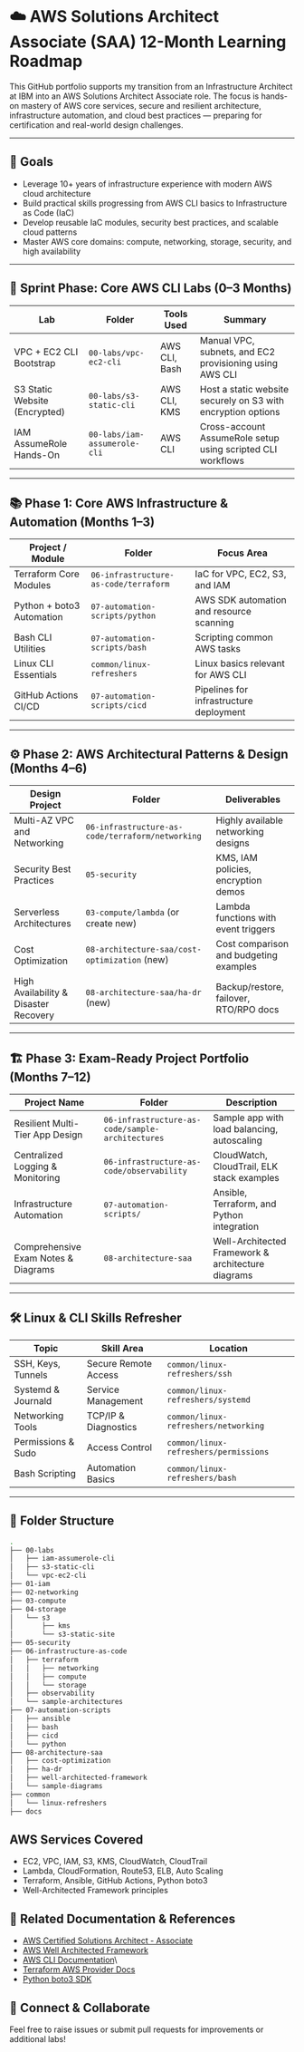 # ☁️ AWS Solutions Architect Associate (SAA) 12-Month Learning Roadmap

This GitHub portfolio supports my transition from an Infrastructure Architect at IBM into an AWS Solutions Architect Associate role. The focus is hands-on mastery of AWS core services, secure and resilient architecture, infrastructure automation, and cloud best practices — preparing for certification and real-world design challenges.

---

## 🎯 Goals

- Leverage 10+ years of infrastructure experience with modern AWS cloud architecture  
- Build practical skills progressing from AWS CLI basics to Infrastructure as Code (IaC)  
- Develop reusable IaC modules, security best practices, and scalable cloud patterns  
- Master AWS core domains: compute, networking, storage, security, and high availability  

---

## 🧭 Sprint Phase: Core AWS CLI Labs (0–3 Months)

| Lab                              | Folder                       | Tools Used        | Summary                                                        |
|---------------------------------|------------------------------|-------------------|----------------------------------------------------------------|
| VPC + EC2 CLI Bootstrap         | `00-labs/vpc-ec2-cli`         | AWS CLI, Bash     | Manual VPC, subnets, and EC2 provisioning using AWS CLI       |
| S3 Static Website (Encrypted)   | `00-labs/s3-static-cli`       | AWS CLI, KMS      | Host a static website securely on S3 with encryption options  |
| IAM AssumeRole Hands-On          | `00-labs/iam-assumerole-cli`  | AWS CLI           | Cross-account AssumeRole setup using scripted CLI workflows   |

---

## 📚 Phase 1: Core AWS Infrastructure & Automation (Months 1–3)

| Project / Module                 | Folder                                 | Focus Area                          |
|--------------------------------|---------------------------------------|-----------------------------------|
| Terraform Core Modules          | `06-infrastructure-as-code/terraform` | IaC for VPC, EC2, S3, and IAM      |
| Python + boto3 Automation       | `07-automation-scripts/python`         | AWS SDK automation and resource scanning |
| Bash CLI Utilities              | `07-automation-scripts/bash`           | Scripting common AWS tasks         |
| Linux CLI Essentials            | `common/linux-refreshers`               | Linux basics relevant for AWS CLI  |
| GitHub Actions CI/CD            | `07-automation-scripts/cicd`           | Pipelines for infrastructure deployment |

---

## ⚙️ Phase 2: AWS Architectural Patterns & Design (Months 4–6)

| Design Project                   | Folder                                  | Deliverables                        |
|---------------------------------|-----------------------------------------|-----------------------------------|
| Multi-AZ VPC and Networking     | `06-infrastructure-as-code/terraform/networking` | Highly available networking designs |
| Security Best Practices         | `05-security`                            | KMS, IAM policies, encryption demos|
| Serverless Architectures        | `03-compute/lambda` (or create new)     | Lambda functions with event triggers|
| Cost Optimization               | `08-architecture-saa/cost-optimization` (new) | Cost comparison and budgeting examples |
| High Availability & Disaster Recovery | `08-architecture-saa/ha-dr` (new)        | Backup/restore, failover, RTO/RPO docs |

---

## 🏗️ Phase 3: Exam-Ready Project Portfolio (Months 7–12)

| Project Name                     | Folder                                     | Description                        |
|---------------------------------|--------------------------------------------|----------------------------------|
| Resilient Multi-Tier App Design | `06-infrastructure-as-code/sample-architectures` | Sample app with load balancing, autoscaling |
| Centralized Logging & Monitoring| `06-infrastructure-as-code/observability`  | CloudWatch, CloudTrail, ELK stack examples |
| Infrastructure Automation       | `07-automation-scripts/`                    | Ansible, Terraform, and Python integration |
| Comprehensive Exam Notes & Diagrams | `08-architecture-saa`                      | Well-Architected Framework & architecture diagrams |

---

## 🛠️ Linux & CLI Skills Refresher

| Topic              | Skill Area         | Location                    |
|--------------------|--------------------|-----------------------------|
| SSH, Keys, Tunnels  | Secure Remote Access| `common/linux-refreshers/ssh`|
| Systemd & Journald  | Service Management | `common/linux-refreshers/systemd` |
| Networking Tools    | TCP/IP & Diagnostics| `common/linux-refreshers/networking` |
| Permissions & Sudo  | Access Control     | `common/linux-refreshers/permissions` |
| Bash Scripting     | Automation Basics   | `common/linux-refreshers/bash` |

---

## 📂 Folder Structure

```bash
.
├── 00-labs
│   ├── iam-assumerole-cli
│   ├── s3-static-cli
│   └── vpc-ec2-cli
├── 01-iam
├── 02-networking
├── 03-compute
├── 04-storage
│   └── s3
│       ├── kms
│       └── s3-static-site
├── 05-security
├── 06-infrastructure-as-code
│   ├── terraform
│   │   ├── networking
│   │   ├── compute
│   │   └── storage
│   ├── observability
│   └── sample-architectures
├── 07-automation-scripts
│   ├── ansible
│   ├── bash
│   ├── cicd
│   └── python
├── 08-architecture-saa
│   ├── cost-optimization
│   ├── ha-dr
│   ├── well-architected-framework
│   └── sample-diagrams
├── common
│   └── linux-refreshers
├── docs
```

## AWS Services Covered
- EC2, VPC, IAM, S3, KMS, CloudWatch, CloudTrail
- Lambda, CloudFormation, Route53, ELB, Auto Scaling
- Terraform, Ansible, GitHub Actions, Python boto3
- Well-Architected Framework principles

## 📎 Related Documentation & References
- [AWS Certified Solutions Architect - Associate](https://aws.amazon.com/certification/certified-solutions-architect-associate/)
- [AWS Well Architected Framework](https://aws.amazon.com/architecture/well-architected/)
- [AWS CLI Documentation](https://docs.aws.amazon.com/cli/latest/)\
- [Terraform AWS Provider Docs](https://registry.terraform.io/providers/hashicorp/aws/latest/docs)
- [Python boto3 SDK](https://boto3.amazonaws.com/v1/documentation/api/latest/index.html)

## 👋 Connect & Collaborate
Feel free to raise issues or submit pull requests for improvements or additional labs!